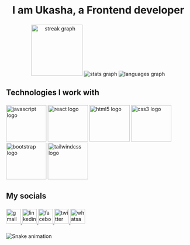 <h1 align="center">I am  Ukasha, a Frontend developer</h1>

###

<div align="center">
  <img src="https://streak-stats.demolab.com?user=ukashazia&locale=en&mode=daily&theme=radical&hide_border=true&border_radius=5" height="140" alt="streak graph"  />
  <img src="https://github-readme-stats.vercel.app/api?username=ukashazia&hide_title=false&hide_rank=false&show_icons=true&include_all_commits=true&count_private=true&disable_animations=false&theme=radical&locale=en&hide_border=true&custom_title=My Stats" height="" alt="stats graph"  />
  <img src="https://github-readme-stats.vercel.app/api/top-langs?username=ukashazia&locale=en&hide_title=false&layout=compact&card_width=320&langs_count=7&theme=radical&hide_border=true" height="" alt="languages graph"  />
</div>

###

<h2 align="left">Technologies I work with</h2>

###

<div align="left">
  <img src="https://cdn.jsdelivr.net/gh/devicons/devicon/icons/javascript/javascript-original.svg" height="100" width="110" alt="javascript logo"  />
  <img src="https://cdn.jsdelivr.net/gh/devicons/devicon/icons/react/react-original.svg" height="100" width="110" alt="react logo"  />
  <img src="https://cdn.jsdelivr.net/gh/devicons/devicon/icons/html5/html5-original.svg" height="100" width="110" alt="html5 logo"  />
  <img src="https://cdn.jsdelivr.net/gh/devicons/devicon/icons/css3/css3-original.svg" height="100" width="110" alt="css3 logo"  />
  <img src="https://cdn.jsdelivr.net/gh/devicons/devicon/icons/bootstrap/bootstrap-original.svg" height="100" width="110" alt="bootstrap logo"  />
  <img src="https://cdn.jsdelivr.net/gh/devicons/devicon/icons/tailwindcss/tailwindcss-original-wordmark.svg" height="100" width="110" alt="tailwindcss logo"  />
</div>

###

<h2 align="left">My socials</h2>

###

<div align="left">
  <a href="ukashazia41@gmail.com" target="_blank">
    <img src="https://img.shields.io/static/v1?message=Gmail&logo=gmail&label=&color=D14836&logoColor=white&labelColor=&style=for-the-badge" height="40" alt="gmail logo"  />
  </a>
  <a href="https://www.linkedin.com/in/ukasha-zia-312ab6258" target="_blank">
    <img src="https://img.shields.io/static/v1?message=LinkedIn&logo=linkedin&label=&color=0077B5&logoColor=white&labelColor=&style=for-the-badge" height="40" alt="linkedin logo"  />
  </a>
  <a href="https://facebook/ukasha.zia.1238" target="_blank">
    <img src="https://img.shields.io/static/v1?message=Facebook&logo=facebook&label=&color=1877F2&logoColor=white&labelColor=&style=for-the-badge" height="40" alt="facebook logo"  />
  </a>
  <a href="https://twitter/Ukasha_Zia" target="_blank">
    <img src="https://img.shields.io/static/v1?message=Twitter&logo=twitter&label=&color=1DA1F2&logoColor=white&labelColor=&style=for-the-badge" height="40" alt="twitter logo"  />
  </a>
  <a href="+923404350875" target="_blank">
    <img src="https://img.shields.io/static/v1?message=Whatsapp&logo=whatsapp&label=&color=25D366&logoColor=white&labelColor=&style=for-the-badge" height="40" alt="whatsapp logo"  />
  </a>
</div>

###

<img src="https://raw.githubusercontent.com/ukashazia/ukashazia/blob/output/snake.svg" alt="Snake animation" />

###
